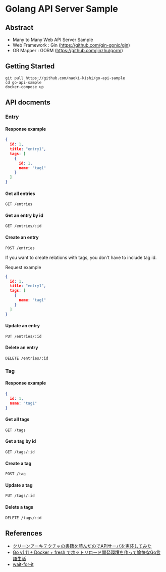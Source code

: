 # Golang API Server Sample

## Abstract
- Many to Many Web API Server Sample
- Web Framework : Gin (https://github.com/gin-gonic/gin)
- OR Mapper : GORM (https://github.com/jinzhu/gorm)

## Getting Started
```
git pull https://github.com/naoki-kishi/go-api-sample
cd go-api-sample
docker-compose up
```

## API docments

### Entry

#### Response example
```json
{
  id: 1,
  title: "entry1",
  tags: [
    {
      id: 1,
      name: "tag1"
    }
  ]
}
```

#### Get all entries
`GET /entries`

#### Get an entry by id
`GET /entries/:id`

#### Create an entry
`POST /entries`

If you want to create relations with tags, you don't have to include tag id.

Request example
```json
{
  id: 1,
  title: "entry1",
  tags: [
    {
      name: "tag1"
    }
  ]
}
```

#### Update an entry
`PUT /entries/:id`

#### Delete an entry
`DELETE /entries/:id`


### Tag

#### Response example
```json
{
  id: 1,
  name: "tag1"
}
```

#### Get all tags
`GET /tags`

#### Get a tag by id
`GET /tags/:id`

#### Create a tag
`POST /tag`

#### Update a tag
`PUT /tags/:id`

#### Delete a tags
`DELETE /tags/:id`


## References
- [クリーンアーキテクチャの書籍を読んだのでAPIサーバを実装してみた](https://qiita.com/yoshinori_hisakawa/items/f934178d4bd476c8da32)
- [Go v1.11 + Docker + fresh でホットリロード開発環境を作って愉快なGo言語生活](https://qiita.com/po3rin/items/9acd41ef428436335c97)
- [wait-for-it](https://github.com/vishnubob/wait-for-it)